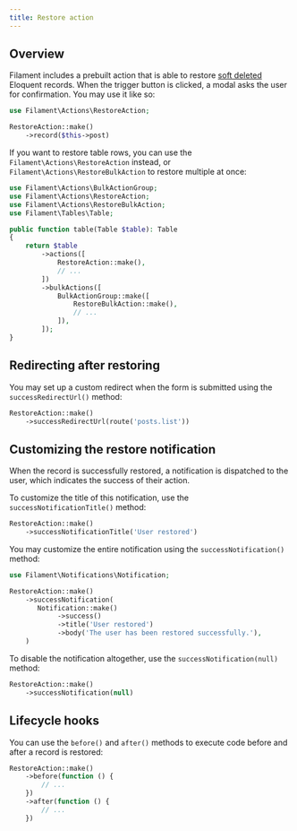 ```yaml
---
title: Restore action
---
```


## Overview

Filament includes a prebuilt action that is able to restore [soft deleted](https://laravel.com/docs/eloquent#soft-deleting) Eloquent records. When the trigger button is clicked, a modal asks the user for confirmation. You may use it like so:

```php
use Filament\Actions\RestoreAction;

RestoreAction::make()
    ->record($this->post)
```

If you want to restore table rows, you can use the `Filament\Actions\RestoreAction` instead, or `Filament\Actions\RestoreBulkAction` to restore multiple at once:

```php
use Filament\Actions\BulkActionGroup;
use Filament\Actions\RestoreAction;
use Filament\Actions\RestoreBulkAction;
use Filament\Tables\Table;

public function table(Table $table): Table
{
    return $table
        ->actions([
            RestoreAction::make(),
            // ...
        ])
        ->bulkActions([
            BulkActionGroup::make([
                RestoreBulkAction::make(),
                // ...
            ]),
        ]);
}
```

## Redirecting after restoring

You may set up a custom redirect when the form is submitted using the `successRedirectUrl()` method:

```php
RestoreAction::make()
    ->successRedirectUrl(route('posts.list'))
```

## Customizing the restore notification

When the record is successfully restored, a notification is dispatched to the user, which indicates the success of their action.

To customize the title of this notification, use the `successNotificationTitle()` method:

```php
RestoreAction::make()
    ->successNotificationTitle('User restored')
```

You may customize the entire notification using the `successNotification()` method:

```php
use Filament\Notifications\Notification;

RestoreAction::make()
    ->successNotification(
       Notification::make()
            ->success()
            ->title('User restored')
            ->body('The user has been restored successfully.'),
    )
```

To disable the notification altogether, use the `successNotification(null)` method:

```php
RestoreAction::make()
    ->successNotification(null)
```

## Lifecycle hooks

You can use the `before()` and `after()` methods to execute code before and after a record is restored:

```php
RestoreAction::make()
    ->before(function () {
        // ...
    })
    ->after(function () {
        // ...
    })
```
